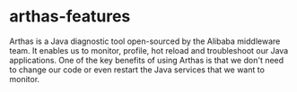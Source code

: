 # arthas-features
Arthas is a Java diagnostic tool open-sourced by the Alibaba middleware team. It enables us to monitor, profile, hot reload and troubleshoot our Java applications. One of the key benefits of using Arthas is that we don't need to change our code or even restart the Java services that we want to monitor.
